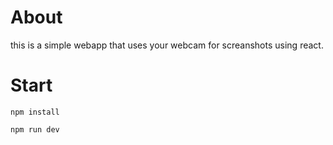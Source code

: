 # About 
this is a simple webapp that uses your webcam for screanshots using react.
# Start

`npm install`

`npm run dev`
